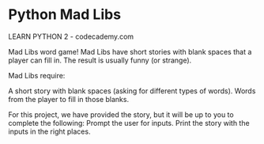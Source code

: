 # Python Mad Libs

LEARN PYTHON 2 - codecademy.com

Mad Libs word game! Mad Libs have short stories with blank spaces that a player can fill in.
The result is usually funny (or strange).

Mad Libs require:

A short story with blank spaces (asking for different types of words).
Words from the player to fill in those blanks.

For this project, we have provided the story, but it will be up to you to complete the following:
Prompt the user for inputs.
Print the story with the inputs in the right places.
